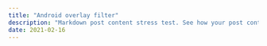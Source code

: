 ```yaml
---
title: "Android overlay filter"
description: "Markdown post content stress test. See how your post content is being styled with Tailwind CSS."
date: 2021-02-16
---
```

